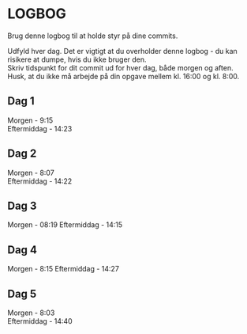 # LOGBOG

Brug denne logbog til at holde styr på dine commits.

Udfyld hver dag. Det er vigtigt at du overholder denne logbog - du kan risikere at dumpe, hvis du ikke bruger den.  
Skriv tidspunkt for dit commit ud for hver dag, både morgen og aften.  
Husk, at du ikke må arbejde på din opgave mellem kl. 16:00 og kl. 8:00.

## Dag 1

Morgen - 9:15  
Eftermiddag - 14:23

## Dag 2

Morgen - 8:07   
Eftermiddag - 14:22

## Dag 3

Morgen - 08:19 
Eftermiddag - 14:15

## Dag 4

Morgen - 8:15 
Eftermiddag - 14:27

## Dag 5

Morgen - 8:03  
Eftermiddag - 14:40
